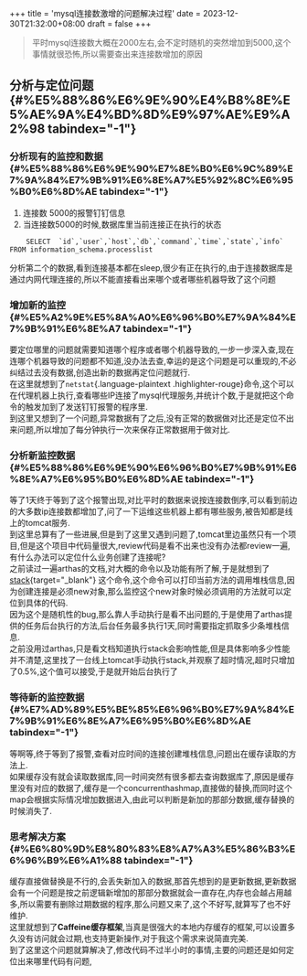 +++
title = 'mysql连接数激增的问题解决过程'
date = 2023-12-30T21:32:00+08:00
draft = false
+++
> 平时mysql连接数大概在2000左右,会不定时随机的突然增加到5000,这个事情就很恐怖,所以需要查出来连接数增加的原因

## 分析与定位问题 {#%E5%88%86%E6%9E%90%E4%B8%8E%E5%AE%9A%E4%BD%8D%E9%97%AE%E9%A2%98 tabindex="-1"}

### 分析现有的监控和数据 {#%E5%88%86%E6%9E%90%E7%8E%B0%E6%9C%89%E7%9A%84%E7%9B%91%E6%8E%A7%E5%92%8C%E6%95%B0%E6%8D%AE tabindex="-1"}

1.  连接数 5000的报警钉钉信息
2.  当连接数5000的时候,数据库里当前连接正在执行的状态

``` {.hljs .language-perl}
    SELECT  `id`,`user`,`host`,`db`,`command`,`time`,`state`,`info` FROM information_schema.processlist
```

分析第二个的数据,看到连接基本都在sleep,很少有正在执行的,由于连接数据库是通过内网代理连接的,所以不能直接看出来哪个或者哪些机器导致了这个问题

### 增加新的监控 {#%E5%A2%9E%E5%8A%A0%E6%96%B0%E7%9A%84%E7%9B%91%E6%8E%A7 tabindex="-1"}

要定位哪里的问题就需要知道哪个程序或者哪个机器导致的,一步一步深入查,现在连哪个机器导致的问题都不知道,没办法去查,幸运的是这个问题是可以重现的,不必纠结过去没有数据,创造出新的数据再定位问题就行.\
在这里就想到了`netstat`{.language-plaintext
.highlighter-rouge}命令,这个可以在代理机器上执行,查看哪些IP连接了mysql代理服务,并统计个数,于是就把这个命令的触发加到了发送钉钉报警的程序里.\
到这里又想到了一个问题,异常数据有了之后,没有正常的数据做对比还是定位不出来问题,所以增加了每分钟执行一次来保存正常数据用于做对比.

### 分析新监控数据 {#%E5%88%86%E6%9E%90%E6%96%B0%E7%9B%91%E6%8E%A7%E6%95%B0%E6%8D%AE tabindex="-1"}

等了1天终于等到了这个报警出现,对比平时的数据来说按连接数倒序,可以看到前边的大多数ip连接数都增加了,问了一下运维这些机器上都有哪些服务,被告知都是线上的tomcat服务.\
到这里总算有了一些进展,但是到了这里又遇到问题了,tomcat里边虽然只有一个项目,但是这个项目中代码量很大,review代码是看不出来也没有办法都review一遍,有什么办法可以定位什么业务创建了连接呢?\
之前读过一遍arthas的文档,对大概的命令以及功能有所了解,于是就想到了
[stack](https://arthas.aliyun.com/doc/stack.html){target="_blank"} 这个命令,这个命令可以打印当前方法的调用堆栈信息,因为创建连接是必须new对象,那么监控这个new对象时候必须调用的方法就可以定位到具体的代码.\
因为这个是随机性的bug,那么靠人手动执行是看不出问题的,于是使用了arthas提供的任务后台执行的方法,后台任务最多执行1天,同时需要指定抓取多少条堆栈信息.\
之前没用过arthas,只是看文档知道执行stack会影响性能,但是具体影响多少性能并不清楚,这里找了一台线上tomcat手动执行stack,并观察了超时情况,超时只增加了0.5%,这个值可以接受,于是就开始后台执行了

### 等待新的监控数据 {#%E7%AD%89%E5%BE%85%E6%96%B0%E7%9A%84%E7%9B%91%E6%8E%A7%E6%95%B0%E6%8D%AE tabindex="-1"}

等啊等,终于等到了报警,查看对应时间的连接创建堆栈信息,问题出在缓存读取的方法上.\
如果缓存没有就会读取数据库,同一时间突然有很多都去查询数据库了,原因是缓存里没有对应的数据了,缓存是一个concurrenthashmap,直接做的替换,而同时这个map会根据实际情况增加数据进入,由此可以判断是新加的那部分数据,缓存替换的时候消失了.

### 思考解决方案 {#%E6%80%9D%E8%80%83%E8%A7%A3%E5%86%B3%E6%96%B9%E6%A1%88 tabindex="-1"}

缓存直接做替换是不行的,会丢失新加入的数据,那首先想到的是更新数据,更新数据会有一个问题是按之前逻辑新增加的那部分数据就会一直存在,内存也会越占用越多,所以需要有删除过期数据的程序,那么问题又来了,这个不好写,就算写了也不好维护.\
这里就想到了**Caffeine缓存框架**,当真是很强大的本地内存缓存的框架,可以设置多久没有访问就会过期,也支持更新操作,对于我这个需求来说简直完美.\
到了这里这个问题就算解决了,修改代码不过半小时的事情,主要的问题还是如何定位出来哪里代码有问题,
